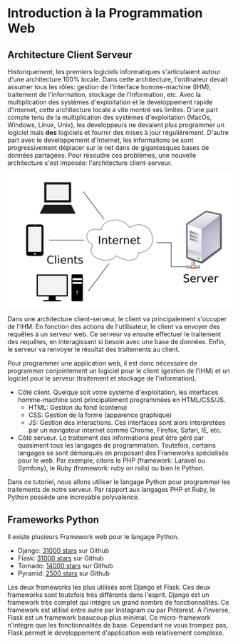 # Introduction à la Programmation Web

## Architecture Client Serveur

Historiquement, les premiers logiciels informatiques s'articulaient autour d'une architecture 100% locale. Dans cette architecture, l'ordinateur devait assumer tous les rôles: gestion de l'interface homme-machine (IHM), traitement de l'information, stockage de l'information, etc. Avec la multiplication des systèmes d'exploitation et le developpement rapide d'internet, cette architecture locale a vite montré ses limites. D'une part compte tenu de la multiplication des systèmes d'exploitation (MacOs, Windows, Linux, Unix), les developpeurs ne devaient plus programmer un logiciel mais **des** logiciels et fournir des mises à jour régulièrement. D'autre part avec le developpement d'Internet, les informations se sont progressivement déplacer sur le net dans de gigantesques bases de données partagées. Pour résoudre ces problèmes, une nouvelle architecture s'est imposée: l'architecture client-serveur.

![Architecture Client-Serveur](img/client-server-model.png)

Dans une architecture client-serveur, le client va principalement s'occuper de l'IHM. En fonction des actions de l'utilisateur, le client va envoyer des requêtes à un serveur web. Ce serveur va ensuite effectuer le traitement des requêtes, en interagissant si besoin avec une base de données. Enfin, le serveur va renvoyer le résultat des traitements au client. 

Pour programmer une application web, il est donc nécessaire de programmer conjointement un logiciel pour le client (gestion de l'IHM) et un logiciel pour le serveur (traitement et stockage de l'information). 

* Côté client. Quelque soit votre système d'exploitation, les interfaces homme-machine sont principalement programmées en HTML/CSS/JS. 
    * HTML: Gestion du fond (contenu)
    * CSS: Gestion de la forme (apparence graphique)
    * JS: Gestion des interactions.
Ces interfaces sont alors interpretées par un navigateur internet comme Chrome, Firefox, Safari, IE, etc.
* Côté serveur. Le traitement des informations peut être gêré par quasiment tous les langages de programmation. Toutefois, certains langages se sont démarqués en proposant des Frameworks spécialisés pour le web. Par exemple, citons le PHP (framework: Laravel ou Symfony), le Ruby (framework: ruby on rails) ou bien le Python. 

Dans ce tutoriel, nous allons utiliser le langage Python pour programmer les traitements de notre serveur. Par rapport aux langages PHP et Ruby, le Python possède une incroyable polyvalence. 

## Frameworks Python

Il existe plusieurs Framework web pour le langage Python. 

* Django: [31000 stars](https://github.com/django/django) sur Github
* Flask: [31000 stars](https://github.com/pallets/flask) sur Github
* Tornado: [14000 stars](https://github.com/tornadoweb/tornado) sur Github
* Pyramid: [2500 stars](https://github.com/Pylons/pyramid) sur Github

Les deux frameworks les plus utilisés sont Django et Flask. Ces deux frameworks sont toutefois très différents dans l'esprit. Django est un framework très complet qui intégre un grand nombre de fonctionnalités. Ce framework est utilisé entre autre par Instagram ou par Pinterest. A l'inverse, Flask est un framework beaucoup plus minimal. Ce micro-framework n'intègre que les fonctionnalités de base. Cependant ne vous trompez pas, Flask permet le developpement d'application web relativement complexe.






